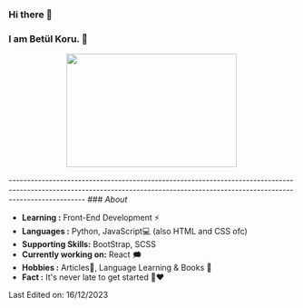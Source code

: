 ### Hi there 👋
### I am Betül Koru. 🌲

<p align="center">
  <img width="300" height="200" src="https://i2.wp.com/www.bestworldevents.com/wp-content/uploads/2020/05/Hello-Gif.gif?resize=498%2C498">
</p>
---------------------------------------------------------------------------------------------------------------------------------------------------------------------------------
### <i>About</i>

-  **Learning :** Front-End Development :zap:	
-  **Languages :** Python, JavaScript💻 (also HTML and CSS ofc)
-  **Supporting Skills:** BootStrap, SCSS
-  **Currently working on:** React 🗯️
-  **Hobbies :** Articles📕, Language Learning & Books 📖
-  **Fact :** It's never late to get started 🎯:heart:


Last Edited on: 16/12/2023

<!--
**psyBeth/psyBeth** is a ✨ _special_ ✨ repository because its `README.md` (this file) appears on your GitHub profile.

Here are some ideas to get you started:

- 🔭 I’m currently working on ...
- 🌱 I’m currently learning ...
- 👯 I’m looking to collaborate on ...
- 🤔 I’m looking for help with ...
- 💬 Ask me about ...
- 📫 How to reach me: ...
- 😄 Pronouns: ...
- ⚡ Fun fact: ...
-->
